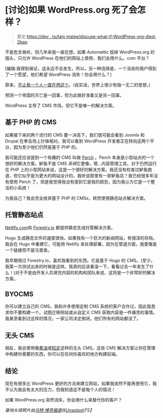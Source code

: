 # [讨论]如果 WordPress.org 死了会怎样？

> 原文:[https://dev . to/tam malee/discuse-what-if-WordPress-org-died-2bap](https://dev.to/tammalee/discuss-what-if-wordpress-org-died-2bap)

不是危言耸听，但几年来我一直在想，如果 Automattic 拔掉 WordPress.org 的插头，只允许 WordPress 在他们的网站上使用，我们会用什么。com 平台？

[编辑:我得到保证，这永远不会发生。所以，另一种选择是，一个沮丧的用户得到了一个愿望，他们希望 WordPress 消失！你会用什么？]

原来，[不止我一个人一直在想这个](https://premium.wpmudev.org/blog/fall-or-matt-in-hell/)。(说实话，世界上很少有独一无二的思想。)

预测一个帝国的灭亡是一回事，但为此做好准备又是另一回事。

WordPress 主导了 CMS 市场，但它不是唯一的解决方案。

## [](#phpbased-cms)基于 PHP 的 CMS

如果接下来的两个流行的 CMS 要一决高下，我们很可能会看到 Joomla 和 Drupal 在拳击场上针锋相对。我可以看到 WordPress 开发者正在转向这两个平台，因为至少他们仍然是基于 PHP 的。

我可能还应该提到一个有趣的 CMS 叫做 [Perch](https://grabaperch.com/) 。Perch 本身是小型站点的一个很好的解决方案。鲈鱼不是 CMS *系统*它更像，嗯...内容管理工具。对于仍然运行在 PHP 上的小型网站来说，这是一个很好的解决方案。我还没有检查过鲈鱼跑道，但它似乎是为更大的网站设计的，我听说那里有一家鲈鱼店？我已经很多年没有使用 Perch 了，但是我觉得我没有提到它是我的疏忽，因为我认为它是一个整洁的小系统！

为我自己？我会完全放弃基于 PHP 的 CMSs，转而使用静态站点解决方案。

## [](#hosted-static-sites)托管静态站点

[Netlify.com](https://www.netlify.com/)和 [Forestry.io](https://forestry.io/) 都提供静态生成托管解决方案。

Hugo 生成静态文件的速度很快。如果我有一个巨大的新闻网站，有很深的存档，我会在 Hugo 中重建它，可能用 Netlify 来处理部署，因为在管道方面，我更像是一个链接而不是马里奥。

我早期用过 Forestry.io，喜欢我看到的东西。它是基于 Hugo 的 CMS。(至少，我第一次测试出来的时候是这样。我真的应该重温一下，看看过去一年发生了什么！)对于不是由开发人员填充内容的机构和团队来说，这将是一个非常好的解决方案。

## [](#byocms)BYOCMS

你可以建立自己的 CMS。我和许多使用定制 CMS 系统的客户合作过，因此我恳求你不要构建一个。试图迁移网站或从自定义 CMS 获取内容是一件痛苦的事情。我甚至看到过这样的情况，一家公司决定倒闭，他们所有的网站都没了。

## [](#headless-cms)无头 CMS

相反，我会使用像[黄油](https://buttercms.com/)或[知足](https://www.contentful.com/r/knowledgebase/jamstack-cms/)这样的无头 CMS。这些 CMS 解决方案让你在管理中构建你需要的东西，你可以在任何你喜欢的地方构建前端。

## [](#conclusion)结论

现在有很多比 WordPress 更好的方法来建立网站，如果我突然不能再使用它，我不认为我会有太大的压力，但我知道这不是每个人的情况！

如果 WordPress.org 突然消失，你会用什么来替代你的客户？

*基地头球照片由[马特·博茨福德](https://unsplash.com/@mattbotsford?utm_source=unsplash&utm_medium=referral&utm_content=creditCopyText)在[Unsplash](https://unsplash.com)T5】*